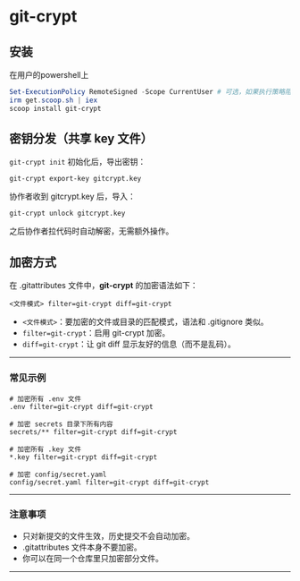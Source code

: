 # git-crypt

## 安装

在用户的powershell上
```ps1
Set-ExecutionPolicy RemoteSigned -Scope CurrentUser # 可选，如果执行策略阻止脚本运行
irm get.scoop.sh | iex
scoop install git-crypt
```

## 密钥分发（共享 key 文件）
`git-crypt init`
初始化后，导出密钥：
```
git-crypt export-key gitcrypt.key
```
协作者收到 gitcrypt.key 后，导入：
```
git-crypt unlock gitcrypt.key
```
之后协作者拉代码时自动解密，无需额外操作。

## 加密方式

在 .gitattributes 文件中，**git-crypt** 的加密语法如下：

```
<文件模式> filter=git-crypt diff=git-crypt
```

- `<文件模式>`：要加密的文件或目录的匹配模式，语法和 .gitignore 类似。
- `filter=git-crypt`：启用 git-crypt 加密。
- `diff=git-crypt`：让 git diff 显示友好的信息（而不是乱码）。

---

### 常见示例

```gitattributes
# 加密所有 .env 文件
.env filter=git-crypt diff=git-crypt

# 加密 secrets 目录下所有内容
secrets/** filter=git-crypt diff=git-crypt

# 加密所有 .key 文件
*.key filter=git-crypt diff=git-crypt

# 加密 config/secret.yaml
config/secret.yaml filter=git-crypt diff=git-crypt
```

---

### 注意事项

- 只对新提交的文件生效，历史提交不会自动加密。
- .gitattributes 文件本身不要加密。
- 你可以在同一个仓库里只加密部分文件。

---